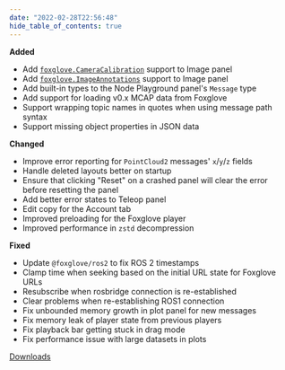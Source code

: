 ```yaml
---
date: "2022-02-28T22:56:48"
hide_table_of_contents: true
---
```


**Added**

- Add [`foxglove.CameraCalibration`](https://foxglove.dev/docs/studio/messages/camera-calibration) support to Image panel
- Add [`foxglove.ImageAnnotations`](https://foxglove.dev/docs/studio/messages/image-annotations) support to Image panel
- Add built-in types to the Node Playground panel's `Message` type
- Add support for loading v0.x MCAP data from Foxglove
- Support wrapping topic names in quotes when using message path syntax
- Support missing object properties in JSON data

**Changed**

- Improve error reporting for `PointCloud2` messages' `x`/`y`/`z` fields
- Handle deleted layouts better on startup
- Ensure that clicking "Reset" on a crashed panel will clear the error before resetting the panel
- Add better error states to Teleop panel
- Edit copy for the Account tab
- Improved preloading for the Foxglove player
- Improved performance in `zstd` decompression

**Fixed**

- Update `@foxglove/ros2` to fix ROS 2 timestamps
- Clamp time when seeking based on the initial URL state for Foxglove URLs
- Resubscribe when rosbridge connection is re-established
- Clear problems when re-establishing ROS1 connection
- Fix unbounded memory growth in plot panel for new messages
- Fix memory leak of player state from previous players
- Fix playback bar getting stuck in drag mode
- Fix performance issue with large datasets in plots

[Downloads](https://github.com/foxglove/studio/releases/tag/v1.2.0)
